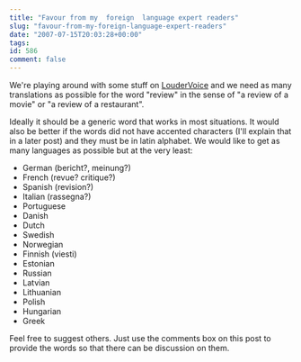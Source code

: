 ```yaml
---
title: "Favour from my  foreign  language expert readers"
slug: "favour-from-my-foreign-language-expert-readers"
date: "2007-07-15T20:03:28+00:00"
tags:
id: 586
comment: false
---
```


We're playing around with some stuff on [LouderVoice](http://www.loudervoice.com) and we need as many translations as possible for the word "review" in the sense of "a review of a movie" or "a review of a restaurant". 

Ideally it should be a generic word that works in most situations. It would also be better if the words did not have accented characters (I'll explain that in a later post) and they must be in latin alphabet. We would like to get as many languages as possible but at the very least:

*   German (bericht?, meinung?)
*   French (revue? critique?)
*   Spanish (revision?)
*   Italian (rassegna?)
*   Portuguese
*   Danish
*   Dutch
*   Swedish
*   Norwegian
*   Finnish (viesti)
*   Estonian
*   Russian
*   Latvian
*   Lithuanian
*   Polish
*   Hungarian
*   Greek

Feel free to suggest others. Just use the comments box on this post to provide the words so that there can be discussion on them.
